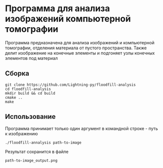 #  Программа для анализа изображений компьютерной томографии

Программа предназначена для анализа изображений и компьютерной томографии, отделения материала от пустого пространства. Также делит изображение на конечные элементы и подгоняет узлы конечных элементов под  материал

## Сборка

```
git clone https://github.com/Lightning-py/floodfill-analysis
cd floodfill-analysis
mkdir build && cd build
cmake ..
make
```

## Использование

Программа принимает только один аргумент в командной строке - путь к изображению

```
./floodfill-annalysis path-to-image
```

Результат сохранится в файле 

```
path-to-image_output.png
```

